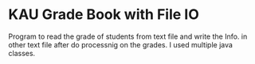 # KAU Grade Book with File IO
Program to read the grade of students from text file and write the Info. in other text file after do processnig on the grades. I used multiple java classes.
